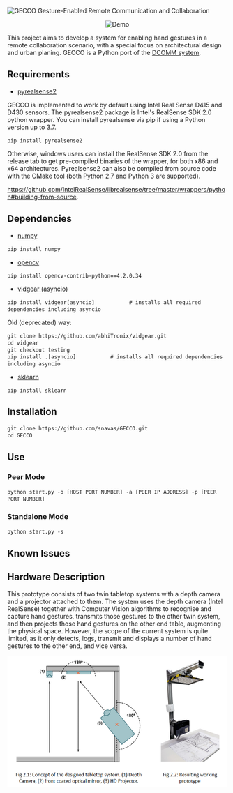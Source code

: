 ![GECCO](https://snavas.github.io/img/GECCO.png)
Gesture-Enabled Remote Communication and Collaboration

<div align="center">
 
 ![Demo](https://snavas.github.io/img/image4.gif)

</div>

This project aims to develop a system for enabling hand gestures in a remote collaboration scenario, with a special focus on architectural design and urban planing. GECCO is a Python port of the [DCOMM system](https://github.com/snavas/DCOMM).

## Requirements
- [pyrealsense2](https://github.com/IntelRealSense/librealsense/tree/master/wrappers/python)

GECCO is implemented to work by default using Intel Real Sense D415 and D430 sensors. The pyrealsense2 package is Intel's RealSense SDK 2.0 python wrapper. You can install pyrealsense via pip if using a Python version up to 3.7.
```
pip install pyrealsense2
```
Otherwise, windows users can install the RealSense SDK 2.0 from the release tab to get pre-compiled binaries of the wrapper, for both x86 and x64 architectures. Pyrealsense2 can also be compiled from source code with the CMake tool (both Python 2.7 and Python 3 are supported). 

https://github.com/IntelRealSense/librealsense/tree/master/wrappers/python#building-from-source.

## Dependencies
- [numpy](https://github.com/begeistert/nupy)
```
pip install numpy
```
- [opencv](https://github.com/skvark/opencv-python)
```
pip install opencv-contrib-python==4.2.0.34
```
- [vidgear (asyncio)](https://github.com/abhiTronix/vidgear)
```
pip install vidgear[asyncio]           # installs all required dependencies including asyncio 
```
Old (deprecated) way:
```
git clone https://github.com/abhiTronix/vidgear.git
cd vidgear
git checkout testing
pip install .[asyncio]           # installs all required dependencies including asyncio 
```
- [sklearn](https://github.com/scikit-learn/scikit-learn)
```
pip install sklearn
```


## Installation
```
git clone https://github.com/snavas/GECCO.git
cd GECCO
```

## Use

### Peer Mode
```
python start.py -o [HOST PORT NUMBER] -a [PEER IP ADDRESS] -p [PEER PORT NUMBER]
```
### Standalone Mode
```
python start.py -s
```
## Known Issues

## Hardware Description

This prototype consists of two twin tabletop systems with a depth camera and a projector attached to them. The system uses the depth camera (Intel RealSense) together with Computer Vision algorithms to recognise and capture hand gestures, transmits those gestures to the other twin system, and then projects those hand gestures on the other end table, augmenting the physical space. However, the scope of the current system is quite limited, as it only detects, logs, transmit and displays a number of hand gestures to the other end, and vice versa.

![Prototype](https://raw.githubusercontent.com/snavas/snavas.github.io/master/img/prototype.png)

